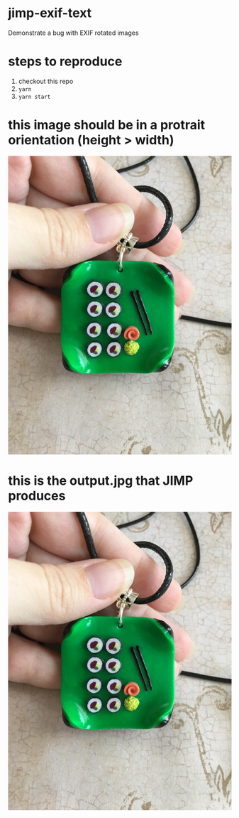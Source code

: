 # jimp-exif-text
Demonstrate a bug with EXIF rotated images

# steps to reproduce
1. checkout this repo
2. `yarn`
3. `yarn start`

# this image should be in a protrait orientation (height > width)
![](input.jpg)

# this is the output.jpg that JIMP produces
![](output.jpg)